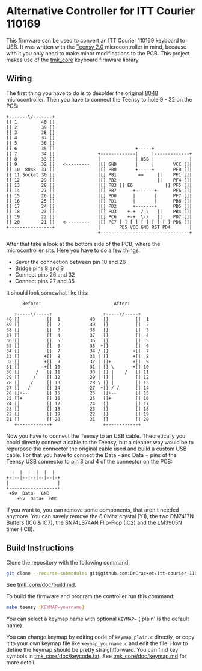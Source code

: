# Alternative Controller for ITT Courier 110169

This firmware can be used to convert an ITT Courier 110169 keyboard to USB. 
It was written with the [Teensy 2.0](https://www.pjrc.com/store/teensy.html) microcontroller in mind,
because with it you only need to make minor modifications to the PCB.
This project makes use of the [tmk_core](https://github.com/tmk/tmk_core) keyboard firmware library.

## Wiring

The first thing you have to do is to desolder the original [8048](https://en.wikipedia.org/wiki/Intel_MCS-48) microcontroller.
Then you have to connect the Teensy to hole 9 - 32 on the PCB:

```
+-------\/-------+
[] 1         40 []
[] 2         39 []
[] 3         38 []
[] 4         37 []
[] 5         36 []
[] 6         35 []                              +-----+              
[] 7         34 []                +-------------|     |-------------+
[] 8         33 []                |             | USB |             |
[] 9         32 []   <---------   |[] GND       |     |       VCC []|
[] 10  8048  31 []                |[] PB0       +-----+       PF0 []|
[] 11 Socket 30 []                |[] PB1        ==     ||    PF1 []|
[] 12        29 []                |[] PB2               ||    PF4 []|
[] 13        28 []                |[] PB3 [] E6            [] PF5 []|
[] 14        27 []                |[] PB7      +-------+      PF6 []|
[] 15        26 []                |[] PD0      |       |      PF7 []|
[] 16        25 []                |[] PD1      |       |      PB6 []|
[] 17        24 []                |[] PD2      +-------+      PB5 []|
[] 18        23 []                |[] PD3    +-+  /–\   ||    PB4 []|
[] 19        22 []                |[] PC6    +-+  \-/   ||    PD7 []|
[] 20        21 []   <---------   |[] PC7 [ ] [ ] [ ] [ ] [ ] PD6 []|
+----------------+                |       PD5 VCC GND RST PD4       |
                                  +---------------------------------+
```
After that take a look at the bottom side of the PCB, where the microcontroller sits. Here you have to do a few things:
- Sever the connection between pin 10 and 26
- Bridge pins 8 and 9
- Connect pins 26 and 32
- Connect pins 27 and 35

It should look somewhat like this:
```
      Before:                           After:
                               
   +-----\/-----+                   +-----\/-----+
40 []          []  1           40   []          []  1
39 []          []  2           39   []          []  2
38 []          []  3           38   []          []  3
37 []          []  4           37   []          []  4
36 []          []  5           36   []          []  5
35 []          []  6           35  +[]          []  6
34 []          []  7           34 / []         +[]  7
33 []         +[]  8           33 | []         +[]  8
32 []         +[]  9           32 | []+        +[]  9
31 []       --+[] 10           31 | [] \     --+[] 10
30 []      /   [] 11           30 | [] |    /   [] 11
29 []     /    [] 12           29 | [] |        [] 12
28 []    /     [] 13           28 \ [] |        [] 13
27 []   /      [] 14           27  +[] / /      [] 14
26 []+--       [] 15           26   []+--       [] 15
25 []+         [] 16           25   []+         [] 16
24 []          [] 17           24   []          [] 17
23 []          [] 18           23   []          [] 18
22 []          [] 19           22   []          [] 19
21 []          [] 20           21   []          [] 20
   +------------+                   +------------+   

```
Now you have to connect the Teensy to an USB cable. Theoretically you could directly connect a cable to the Teensy, but a cleaner way would be to repurpose the connector the original cable used and build a custom USB cable. For that you have to connect the Data - and Data + pins of the Teensy USB connector to pin 3 and 4 of the connector on the PCB:

```
  |  |  |  |  |  |
+-|--|--|--|--|--|-+
|                  |
+------------------+
 +5v  Data-  GND
    +5v  Data+  GND
```
If you want to, you can remove some components, that aren't needed anymore. You can savely remove the 6.0Mhz crystal (Y1), the two DM7417N Buffers (IC6 & IC7), the SN74LS74AN Flip-Flop (IC2) and the LM3905N timer (IC8).

## Build Instructions
Clone the repository with the following command:
```sh
git clone --recurse-submodules git@github.com:DrCracket/itt-courier-110169-to-usb.git
```
See [tmk_core/doc/build.md](https://github.com/tmk/tmk_core/blob/master/doc/build.md).

To build the firmware and program the controller run this command:
```sh
make teensy [KEYMAP=yourname]
```

You can select a keymap name with optional `KEYMAP=` ('plain' is the default name).

You can change keymap by editing code of `keymap_plain.c` directly, or copy it to your own keymap file like `keymap_yourname.c` and edit the file.
How to define the keymap should be pretty straightforward. You can find key symbols in [tmk_core/doc/keycode.txt](https://github.com/tmk/tmk_core/blob/master/doc/keycode.txt). See [tmk_core/doc/keymap.md](https://github.com/tmk/tmk_core/blob/master/doc/keymap.md) for more detail.
